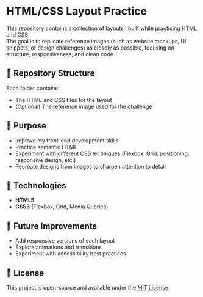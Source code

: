 # HTML/CSS Layout Practice

This repository contains a collection of layouts I built while practicing HTML and CSS.  
The goal is to replicate reference images (such as website mockups, UI snippets, or design challenges) as closely as possible, focusing on structure, responsiveness, and clean code.

## 📂 Repository Structure
Each folder contains:
- The HTML and CSS files for the layout
- (Optional) The reference image used for the challenge

## 🚀 Purpose
- Improve my front-end development skills
- Practice semantic HTML
- Experiment with different CSS techniques (Flexbox, Grid, positioning, responsive design, etc.)
- Recreate designs from images to sharpen attention to detail

## 🔧 Technologies
- **HTML5**
- **CSS3** (Flexbox, Grid, Media Queries)

## 🌱 Future Improvements
- Add responsive versions of each layout
- Explore animations and transitions
- Experiment with accessibility best practices

## 📜 License
This project is open-source and available under the [MIT License](LICENSE).
